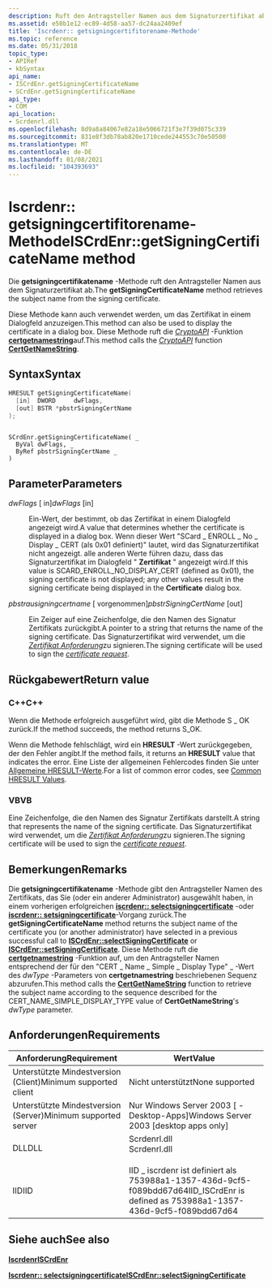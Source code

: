 ```yaml
---
description: Ruft den Antragsteller Namen aus dem Signaturzertifikat ab.
ms.assetid: e50b1e12-ec89-4d58-aa57-dc24aa2409ef
title: 'Iscrdenr:: getsigningcertifitorename-Methode'
ms.topic: reference
ms.date: 05/31/2018
topic_type:
- APIRef
- kbSyntax
api_name:
- ISCrdEnr.getSigningCertificateName
- SCrdEnr.getSigningCertificateName
api_type:
- COM
api_location:
- Scrdenrl.dll
ms.openlocfilehash: 8d9a8a84067e82a18e5066721f3e7f39d075c339
ms.sourcegitcommit: 831e8f3db78ab820e1710cede244553c70e50500
ms.translationtype: MT
ms.contentlocale: de-DE
ms.lasthandoff: 01/08/2021
ms.locfileid: "104393693"
---
```

# <a name="iscrdenrgetsigningcertificatename-method"></a><span data-ttu-id="fe30d-103">Iscrdenr:: getsigningcertifitorename-Methode</span><span class="sxs-lookup"><span data-stu-id="fe30d-103">ISCrdEnr::getSigningCertificateName method</span></span>

<span data-ttu-id="fe30d-104">Die **getsigningcertifikatename** -Methode ruft den Antragsteller Namen aus dem Signaturzertifikat ab.</span><span class="sxs-lookup"><span data-stu-id="fe30d-104">The **getSigningCertificateName** method retrieves the subject name from the signing certificate.</span></span>

<span data-ttu-id="fe30d-105">Diese Methode kann auch verwendet werden, um das Zertifikat in einem Dialogfeld anzuzeigen.</span><span class="sxs-lookup"><span data-stu-id="fe30d-105">This method can also be used to display the certificate in a dialog box.</span></span> <span data-ttu-id="fe30d-106">Diese Methode ruft die [*CryptoAPI*](../secgloss/c-gly.md) -Funktion [**certgetnamestring**](/windows/desktop/api/Wincrypt/nf-wincrypt-certgetnamestringa)auf.</span><span class="sxs-lookup"><span data-stu-id="fe30d-106">This method calls the [*CryptoAPI*](../secgloss/c-gly.md) function [**CertGetNameString**](/windows/desktop/api/Wincrypt/nf-wincrypt-certgetnamestringa).</span></span>

## <a name="syntax"></a><span data-ttu-id="fe30d-107">Syntax</span><span class="sxs-lookup"><span data-stu-id="fe30d-107">Syntax</span></span>


```C++
HRESULT getSigningCertificateName(
  [in]  DWORD     dwFlags,
  [out] BSTR *pbstrSigningCertName
);
```


```VB

SCrdEnr.getSigningCertificateName( _
  ByVal dwFlags, _
  ByRef pbstrSigningCertName _
)
```





## <a name="parameters"></a><span data-ttu-id="fe30d-108">Parameter</span><span class="sxs-lookup"><span data-stu-id="fe30d-108">Parameters</span></span>

<dl> <dt>

<span data-ttu-id="fe30d-109">*dwFlags* \[ in\]</span><span class="sxs-lookup"><span data-stu-id="fe30d-109">*dwFlags* \[in\]</span></span>
</dt> <dd>

<span data-ttu-id="fe30d-110">Ein-Wert, der bestimmt, ob das Zertifikat in einem Dialogfeld angezeigt wird.</span><span class="sxs-lookup"><span data-stu-id="fe30d-110">A value that determines whether the certificate is displayed in a dialog box.</span></span> <span data-ttu-id="fe30d-111">Wenn dieser Wert "SCard \_ ENROLL \_ No \_ Display \_ CERT (als 0x01 definiert)" lautet, wird das Signaturzertifikat nicht angezeigt. alle anderen Werte führen dazu, dass das Signaturzertifikat im Dialogfeld " **Zertifikat** " angezeigt wird.</span><span class="sxs-lookup"><span data-stu-id="fe30d-111">If this value is SCARD\_ENROLL\_NO\_DISPLAY\_CERT (defined as 0x01), the signing certificate is not displayed; any other values result in the signing certificate being displayed in the **Certificate** dialog box.</span></span>

</dd> <dt>

<span data-ttu-id="fe30d-112">*pbstrausigningcertname* \[ vorgenommen\]</span><span class="sxs-lookup"><span data-stu-id="fe30d-112">*pbstrSigningCertName* \[out\]</span></span>
</dt> <dd>

<span data-ttu-id="fe30d-113">Ein Zeiger auf eine Zeichenfolge, die den Namen des Signatur Zertifikats zurückgibt.</span><span class="sxs-lookup"><span data-stu-id="fe30d-113">A pointer to a string that returns the name of the signing certificate.</span></span> <span data-ttu-id="fe30d-114">Das Signaturzertifikat wird verwendet, um die [*Zertifikat Anforderung*](../secgloss/c-gly.md)zu signieren.</span><span class="sxs-lookup"><span data-stu-id="fe30d-114">The signing certificate will be used to sign the [*certificate request*](../secgloss/c-gly.md).</span></span>

</dd> </dl>

## <a name="return-value"></a><span data-ttu-id="fe30d-115">Rückgabewert</span><span class="sxs-lookup"><span data-stu-id="fe30d-115">Return value</span></span>

### <a name="c"></a><span data-ttu-id="fe30d-116">C++</span><span class="sxs-lookup"><span data-stu-id="fe30d-116">C++</span></span>

<span data-ttu-id="fe30d-117">Wenn die Methode erfolgreich ausgeführt wird, gibt die Methode S \_ OK zurück.</span><span class="sxs-lookup"><span data-stu-id="fe30d-117">If the method succeeds, the method returns S\_OK.</span></span>

<span data-ttu-id="fe30d-118">Wenn die Methode fehlschlägt, wird ein **HRESULT** -Wert zurückgegeben, der den Fehler angibt.</span><span class="sxs-lookup"><span data-stu-id="fe30d-118">If the method fails, it returns an **HRESULT** value that indicates the error.</span></span> <span data-ttu-id="fe30d-119">Eine Liste der allgemeinen Fehlercodes finden Sie unter [Allgemeine HRESULT-Werte](common-hresult-values.md).</span><span class="sxs-lookup"><span data-stu-id="fe30d-119">For a list of common error codes, see [Common HRESULT Values](common-hresult-values.md).</span></span>

### <a name="vb"></a><span data-ttu-id="fe30d-120">VB</span><span class="sxs-lookup"><span data-stu-id="fe30d-120">VB</span></span>

<span data-ttu-id="fe30d-121">Eine Zeichenfolge, die den Namen des Signatur Zertifikats darstellt.</span><span class="sxs-lookup"><span data-stu-id="fe30d-121">A string that represents the name of the signing certificate.</span></span> <span data-ttu-id="fe30d-122">Das Signaturzertifikat wird verwendet, um die [*Zertifikat Anforderung*](../secgloss/c-gly.md)zu signieren.</span><span class="sxs-lookup"><span data-stu-id="fe30d-122">The signing certificate will be used to sign the [*certificate request*](../secgloss/c-gly.md).</span></span>

## <a name="remarks"></a><span data-ttu-id="fe30d-123">Bemerkungen</span><span class="sxs-lookup"><span data-stu-id="fe30d-123">Remarks</span></span>

<span data-ttu-id="fe30d-124">Die **getsigningcertifikatename** -Methode gibt den Antragsteller Namen des Zertifikats, das Sie (oder ein anderer Administrator) ausgewählt haben, in einem vorherigen erfolgreichen [**iscrdenr:: selectsigningcertificate**](iscrdenr-selectsigningcertificate.md) -oder [**iscrdenr:: setsigningcertificate**](iscrdenr-setsigningcertificate.md)-Vorgang zurück.</span><span class="sxs-lookup"><span data-stu-id="fe30d-124">The **getSigningCertificateName** method returns the subject name of the certificate you (or another administrator) have selected in a previous successful call to [**ISCrdEnr::selectSigningCertificate**](iscrdenr-selectsigningcertificate.md) or [**ISCrdEnr::setSigningCertificate**](iscrdenr-setsigningcertificate.md).</span></span> <span data-ttu-id="fe30d-125">Diese Methode ruft die [**certgetnamestring**](/windows/desktop/api/Wincrypt/nf-wincrypt-certgetnamestringa) -Funktion auf, um den Antragsteller Namen entsprechend der für den "CERT \_ Name \_ Simple \_ Display Type" \_ -Wert des *dwType* -Parameters von **certgetnamestring** beschriebenen Sequenz abzurufen.</span><span class="sxs-lookup"><span data-stu-id="fe30d-125">This method calls the [**CertGetNameString**](/windows/desktop/api/Wincrypt/nf-wincrypt-certgetnamestringa) function to retrieve the subject name according to the sequence described for the CERT\_NAME\_SIMPLE\_DISPLAY\_TYPE value of **CertGetNameString**'s *dwType* parameter.</span></span>

## <a name="requirements"></a><span data-ttu-id="fe30d-126">Anforderungen</span><span class="sxs-lookup"><span data-stu-id="fe30d-126">Requirements</span></span>



| <span data-ttu-id="fe30d-127">Anforderung</span><span class="sxs-lookup"><span data-stu-id="fe30d-127">Requirement</span></span> | <span data-ttu-id="fe30d-128">Wert</span><span class="sxs-lookup"><span data-stu-id="fe30d-128">Value</span></span> |
|-------------------------------------|-----------------------------------------------------------------------------------------|
| <span data-ttu-id="fe30d-129">Unterstützte Mindestversion (Client)</span><span class="sxs-lookup"><span data-stu-id="fe30d-129">Minimum supported client</span></span><br/> | <span data-ttu-id="fe30d-130">Nicht unterstützt</span><span class="sxs-lookup"><span data-stu-id="fe30d-130">None supported</span></span><br/>                                                               |
| <span data-ttu-id="fe30d-131">Unterstützte Mindestversion (Server)</span><span class="sxs-lookup"><span data-stu-id="fe30d-131">Minimum supported server</span></span><br/> | <span data-ttu-id="fe30d-132">Nur Windows Server 2003 \[ -Desktop-Apps\]</span><span class="sxs-lookup"><span data-stu-id="fe30d-132">Windows Server 2003 \[desktop apps only\]</span></span><br/>                                    |
| <span data-ttu-id="fe30d-133">DLL</span><span class="sxs-lookup"><span data-stu-id="fe30d-133">DLL</span></span><br/>                      | <dl> <span data-ttu-id="fe30d-134"><dt>Scrdenrl.dll</dt></span><span class="sxs-lookup"><span data-stu-id="fe30d-134"><dt>Scrdenrl.dll</dt></span></span> </dl> |
| <span data-ttu-id="fe30d-135">IID</span><span class="sxs-lookup"><span data-stu-id="fe30d-135">IID</span></span><br/>                      | <span data-ttu-id="fe30d-136">IID \_ iscrdenr ist definiert als 753988a1-1357-436d-9cf5-f089bdd67d64</span><span class="sxs-lookup"><span data-stu-id="fe30d-136">IID\_ISCrdEnr is defined as 753988a1-1357-436d-9cf5-f089bdd67d64</span></span><br/>             |



## <a name="see-also"></a><span data-ttu-id="fe30d-137">Siehe auch</span><span class="sxs-lookup"><span data-stu-id="fe30d-137">See also</span></span>

<dl> <dt>

[<span data-ttu-id="fe30d-138">**Iscrdenr**</span><span class="sxs-lookup"><span data-stu-id="fe30d-138">**ISCrdEnr**</span></span>](iscrdenr.md)
</dt> <dt>

[<span data-ttu-id="fe30d-139">**Iscrdenr:: selectsigningcertificate**</span><span class="sxs-lookup"><span data-stu-id="fe30d-139">**ISCrdEnr::selectSigningCertificate**</span></span>](iscrdenr-selectsigningcertificate.md)
</dt> </dl>

 

 
